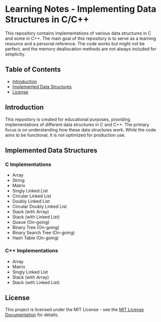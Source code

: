 # Learning Notes -  Implementing Data Structures in C/C++

This repository contains implementations of various data structures in C and some in C++. The main goal of this repository is to serve as a learning resource and a personal reference. The code works but might not be perfect, and the memory deallocation methods are not always included for simplicity.

## Table of Contents

- [Introduction](#introduction)
- [Implemented Data Structures](#implemented-data-structures)
- [License](#license)

## Introduction

This repository is created for educational purposes, providing implementations of different data structures in C and C++. The primary focus is on understanding how these data structures work. While the code aims to be functional, it is not optimized for production use.

## Implemented Data Structures

### C Implementations

- Array
- String
- Matrix
- Singly Linked List
- Circular Linked List
- Doubly Linked List
- Circular Doubly Linked List
- Stack (with Array)
- Stack (with Linked List)
- Queue (On-going)
- Binary Tree (On-going)
- Binary Search Tree (On-going)
- Hash Table (On-going)

### C++ Implementations

- Array
- Matrix
- Singly Linked List
- Stack (with Array)
- Stack (with Linked List)

## License
This project is licensed under the MIT License - see the [MIT License Documentation](https://opensource.org/licenses/MIT) for details.

